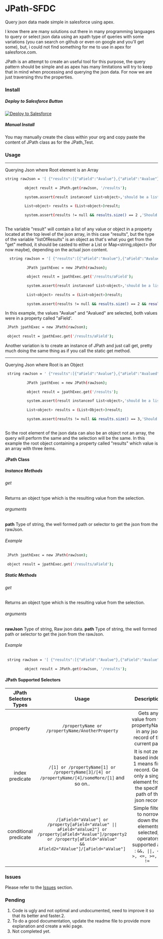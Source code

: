 # JPath-SFDC
Query json data made simple in salesforce using apex.

I know there are many solutions out there in many programming languages to query or select json data using an xpath type of queries with some variations (you can search on github or even on google and you'll get some), but, i could not find something for me to use in apex for salesforce.com.

JPath is an attempt to create an useful tool for this purpose, the query pattern should be simple and as apex has many limitations will try to keep that in mind when processing and querying the json data. For now we are just traversing thru the properties.

### Install

##### Deploy to Salesforce Button

<a href="https://githubsfdeploy.herokuapp.com?owner=anyei&repo=JPath-SFDC">
  <img alt="Deploy to Salesforce"
       src="https://raw.githubusercontent.com/afawcett/githubsfdeploy/master/src/main/webapp/resources/img/deploy.png">
</a>

##### Manual Install

You may manually create the class within your org and copy paste the content of JPath class as for the JPath_Test. 

### Usage
_____
Querying Json where Root element is an Array

```sh
string rawJson = '[ {"results":[{"aField":"Avalue"},{"aField":"Avalue"}],"another":{"somef":"somed"}},{"second":"object"},{"second":"objecty"},{"second":"objectz"},{"second":"objectm"},{"third":"objectx"} ]';
        
         object result = JPath.get(rawJson, '/results');
      
         system.assert(result instanceof List<object>,'should be a list');
      
         List<object> results = (List<object>)result;
          
         system.assert(results != null && results.size() == 2 ,'Should bring 2 results '+ results.size());
          

```
The variable "result" will contain a list of any value or object in a property located at the top level of the json array, in this case "results", but the type of the variable "listOfResults" is an object as that's what you get from the "get" method, it should be casted to either a List<object> or Map<string,object> (for now maybe), depending on the actual json content.

```sh
  string rawJson = '[ {"results":[{"aField":"Avalue"},{"aField":"Avalued"},{"listOfFruits":["apple","green apple","Red Apple","yellow apple"]}],"another":{"somef":"somed"}},{"second":"object"},{"second":"objecty"},{"second":"objectz"},{"second":"objectm"},{"third":"objectx"} ]';
        
          JPath jpathExec = new JPath(rawJson);
          
          object result = jpathExec.get('/results/aField');
      
          system.assert(result instanceof List<object>,'should be a list ' + result);
      
          List<object> results = (List<object>)result;
          
          system.assert(results != null && results.size() == 2 && results[1] == 'aValued' ,'Should bring 2 result ' + results + ' '+ results.size());

```
In this example, the values "Avalue" and "Avalued" are selected, both values were in a property called "aField'.

```sh
 JPath jpathExec = new JPath(rawJson);
          
 object result = jpathExec.get('/results/aField');
  ```
  Another variation is to create an instance of JPath and just call get, pretty much doing the same thing as if you call the static get method.
____
Querying Json where Root is an Object

```sh
 string rawJson = ' {"results":[{"aField":"Avalue"},{"aField":"Avalued"},{"listOfFruits":["apple","green apple",[1,2,5,4],"yellow apple"]}] }';
          
          JPath jpathExec = new JPath(rawJson);
          
          object result = jpathExec.get('/results');
      
          system.assert(result instanceof List<object>,'should be a list ' + result);
          
          List<object> results = (List<Object>)result;
          
          system.assert(results != null && results.size() == 3,'Should bring 3 result ' + results);
          

```
So the root element of the json data can also be an object not an array, the query will perform the same and the selection will be the same. In this example the root object containing a property called "results" which value is an array with three items.

  
#### JPath Class  
##### Instance Methods
###### get
Returns an object type which is the resulting value from the selection.

###### arguments
**path**
Type of string, the well formed path or selector to get the json from the rawJson.


###### Example
```sh
 JPath jpathExec = new JPath(rawJson);
          
 object result = jpathExec.get('/results/aField');
  ```
##### Static Methods

###### get
Returns an object type which is the resulting value from the selection.

###### arguments
**rawJson**
Type of string, Raw json data.
**path**
Type of string, the well formed path or selector to get the json from the rawJson.

###### Example
```sh
 string rawJson = '[ {"results":[{"aField":"Avalue"},{"aField":"Avalue"}],"another":{"somef":"somed"}},{"second":"object"},{"second":"objecty"},{"second":"objectz"},{"second":"objectm"},{"third":"objectx"} ]';
        
         object result = JPath.get(rawJson, '/results');
  ```

#### JPath Supported Selectors
| JPath Selectors Types | Usage | Description |
|:---------------------:|:------------------------------------------------------------------------------------------------:|:------------------------------------------------------------------------------------------------------------------------:|
| property | ```/propertyName or /propertyName/AnotherProperty``` | Gets any value from the propertyName in any json record of the current path |
| index predicate | ```/[1] or /propertyName[1] or  /propertyName[3]/[4] or /propertyName/[4]/someMore/[1]```  and so on.. | It is not zero based index, 1 means first record. Gets only a single element from the specific path of the json record.  |
| conditional predicate | <code>/[aField="aValue"] or /property[aField="aValue" &#124;&#124;  aField="aValue2"] or /property[aField="Avalue"]/property2 or /property[aField="aValue" && Afield2="AValue"]/[aField="aValue"]</code> | Simple filters to norrow down the elements selected, operators supported are : <code>&&, &#124;&#124;, <, >, <=, >=, =, != </code>|
|  |  |  |

### Issues
Please refer to the <a href="https://github.com/anyei/JPath-SFDC/issues">Issues</a> section.

### Pending
1. Code is ugly and not optimal and undocumented, need to improve it so that its better and faster.2. 
2. To do a good documentation, update the readme file to provide more explanation and create a wiki page.
3. Not completed yet.


